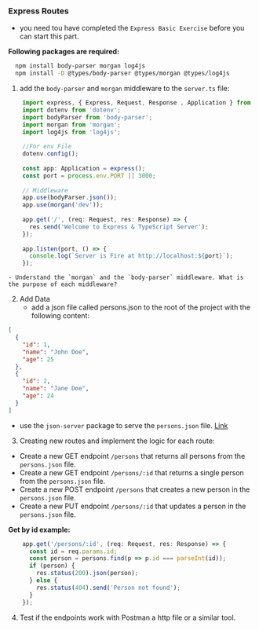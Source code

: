 ### Express Routes 
- you need tou have completed the `Express Basic Exercise` before you can start this part.

**Following packages are required:**
```BASH
  npm install body-parser morgan log4js
  npm install -D @types/body-parser @types/morgan @types/log4js
```

1. add the `body-parser` and `morgan` middleware to the `server.ts` file:

```TypeScript
    import express, { Express, Request, Response , Application } from 'express';
    import dotenv from 'dotenv';
    import bodyParser from 'body-parser';
    import morgan from 'morgan';
    import log4js from 'log4js';
    
    //For env File 
    dotenv.config();
    
    const app: Application = express();
    const port = process.env.PORT || 3000;
    
    // Middleware
    app.use(bodyParser.json());
    app.use(morgan('dev'));
    
    app.get('/', (req: Request, res: Response) => {
      res.send('Welcome to Express & TypeScript Server');
    });
    
    app.listen(port, () => {
      console.log(`Server is Fire at http://localhost:${port}`);
    });
```
    - Understand the `morgan` and the `body-parser` middleware. What is the purpose of each middleware?

2. Add Data
   - add a json file called persons.json to the root of the project with the following content:

```JSON
[
  {
    "id": 1,
    "name": "John Doe",
    "age": 25
  },
  {
    "id": 2,
    "name": "Jane Doe",
    "age": 24
  }
]
```
- use the `json-server` package to serve the `persons.json` file. [Link](https://www.npmjs.com/package/json-server)

3. Creating new routes and implement the logic for each route:
 - Create a new GET endpoint `/persons` that returns all persons from the `persons.json` file.
 - Create a new GET endpoint `/persons/:id` that returns a single person from the `persons.json` file.
 - Create a new POST endpoint `/persons` that creates a new person in the `persons.json` file.
 - Create a new PUT endpoint `/persons/:id` that updates a person in the `persons.json` file.

**Get by id example:**
```TypeScript
    app.get('/persons/:id', (req: Request, res: Response) => {
      const id = req.params.id;
      const person = persons.find(p => p.id === parseInt(id));
      if (person) {
        res.status(200).json(person);
      } else {
        res.status(404).send('Person not found');
      }
    });
```

4. Test if the endpoints work with Postman a http file or a similar tool.